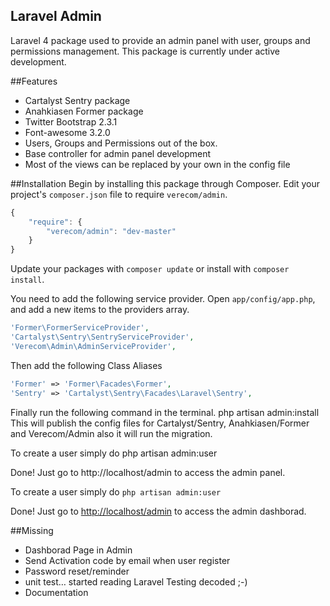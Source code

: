 ## Laravel Admin 


Laravel 4 package used to provide an admin panel with user, groups and permissions management.
This package is currently under active development.

##Features
* Cartalyst Sentry package
* Anahkiasen Former package
* Twitter Bootstrap 2.3.1
* Font-awesome 3.2.0
* Users, Groups and Permissions out of the box.
* Base controller for admin panel development
* Most of the views can be replaced by your own in the config file

##Installation
Begin by installing this package through Composer. Edit your project's `composer.json` file to require `verecom/admin`.

```javascript
{
    "require": {
        "verecom/admin": "dev-master"
    }
}
```

Update your packages with `composer update` or install with `composer install`.

You need to add the following service provider. 
Open `app/config/app.php`, and add a new items to the providers array.

```php
'Former\FormerServiceProvider',
'Cartalyst\Sentry\SentryServiceProvider',
'Verecom\Admin\AdminServiceProvider',
```

Then add the following Class Aliases
```php
'Former' => 'Former\Facades\Former',
'Sentry' => 'Cartalyst\Sentry\Facades\Laravel\Sentry',
```

Finally run the following command in the terminal. php artisan admin:install This will publish the config files for Cartalyst/Sentry, Anahkiasen/Former and Verecom/Admin also it will run the migration.

To create a user simply do php artisan admin:user

Done! Just go to http://localhost/admin to access the admin panel.

To create a user simply do `php artisan admin:user`

Done! Just go to [http://localhost/admin](http://localhost/admin) to access the admin dashborad.

##Missing
* Dashborad Page in Admin
* Send Activation code by email when user register
* Password reset/reminder
* unit test… started reading Laravel Testing decoded ;-)
* Documentation
